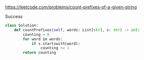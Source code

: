 https://leetcode.com/problems/count-prefixes-of-a-given-string


Success


```python
class Solution:
    def countPrefixes(self, words: List[str], s: str) -> int:
        counting = 0
        for word in words:
            if s.startswith(word):
                counting += 1
        return counting
```
